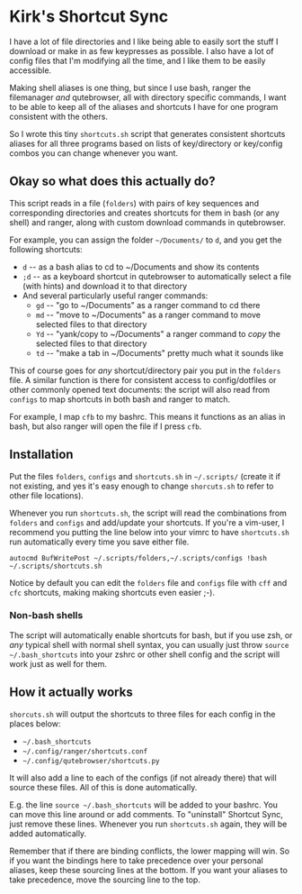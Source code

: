 # Kirk's Shortcut Sync

I have a lot of file directories and I like being able to easily sort the stuff I download or make in as few keypresses as possible.
I also have a lot of config files that I'm modifying all the time, and I like them to be easily accessible.

Making shell aliases is one thing, but since I use bash, ranger the filemanager *and*  qutebrowser, all with directory specific commands, I want to be able to keep all of the aliases and shortcuts I have for one program consistent with the others.

So I wrote this tiny `shortcuts.sh` script that generates consistent shortcuts aliases for all three programs based on lists of key/directory or key/config combos you can change whenever you want.

## Okay so what does this actually do?

This script reads in a file (`folders`) with pairs of key sequences and corresponding directories and creates shortcuts for them in bash (or any shell) and ranger, along with custom download commands in qutebrowser.

For example, you can assign the folder `~/Documents/` to `d`, and you get the following shortcuts:

+ `d` -- as a bash alias to cd to ~/Documents and show its contents
+ `;d` -- as a keyboard shortcut in qutebrowser to automatically select a file (with hints) and download it to that directory
+ And several particularly useful ranger commands:
	+ `gd` -- "go to ~/Documents" as a ranger command to cd there
	+ `md` -- "move to ~/Documents" as a ranger command to move selected files to that directory
	+ `Yd` -- "yank/copy to ~/Documents" a ranger command to *copy* the selected files to that directory
	+ `td` -- "make a tab in ~/Documents" pretty much what it sounds like

This of course goes for *any* shortcut/directory pair you put in the `folders` file.
A similar function is there for consistent access to config/dotfiles or other commonly opened text documents: the script will also read from `configs` to map shortcuts in both bash and ranger to match.

For example, I map `cfb` to my bashrc. This means it functions as an alias in bash, but also ranger will open the file if I press `cfb`.

## Installation

Put the files `folders`, `configs` and `shortcuts.sh` in `~/.scripts/` (create it if not existing, and yes it's easy enough to change `shorcuts.sh` to refer to other file locations).

Whenever you run `shortcuts.sh`, the script will read the combinations from `folders` and `configs` and add/update your shortcuts. If you're a vim-user, I recommend you putting the line below into your vimrc to have `shortcuts.sh` run automatically every time you save either file.

```vim
autocmd BufWritePost ~/.scripts/folders,~/.scripts/configs !bash ~/.scripts/shortcuts.sh
```

Notice by default you can edit the `folders` file and `configs` file with `cff` and `cfc` shortcuts, making making shortcuts even easier ;-).

### Non-bash shells

The script will automatically enable shortcuts for bash, but if you use zsh, or *any* typical shell with normal shell syntax, you can usually just throw `source ~/.bash_shortcuts` into your zshrc or other shell config and the script will work just as well for them.

## How it actually works

`shorcuts.sh` will output the shortcuts to three files for each config in the places below:

+ `~/.bash_shortcuts`
+ `~/.config/ranger/shortcuts.conf`
+ `~/.config/qutebrowser/shortcuts.py`

It will also add a line to each of the configs (if not already there) that will source these files. All of this is done automatically.

E.g. the line `source ~/.bash_shortcuts` will be added to your bashrc. You can move this line around or add comments. To "uninstall" Shortcut Sync, just remove these lines. Whenever you run `shortcuts.sh` again, they will be added automatically.

Remember that if there are binding conflicts, the lower mapping will win. So if you want the bindings here to take precedence over your personal aliases, keep these sourcing lines at the bottom. If you want your aliases to take precedence, move the sourcing line to the top.
